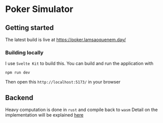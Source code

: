 # Poker Simulator

## Getting started

The latest build is live at https://poker.lamsaoquenem.day/

### Building locally

I use `Svelte Kit` to build this. You can build and run the application with

```
npm run dev
```

Then open this `http://localhost:5173/` in your browser

## Backend

Heavy computation is done in `rust` and compile back to `wasm`
Detail on the implementation will be explained [here](https://github.com/hucancode/poker-solver)

